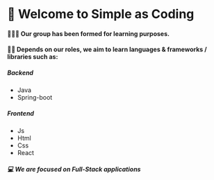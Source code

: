 # 👋 Welcome to Simple as Coding

#### :people_holding_hands: Our group has been formed for learning purposes.

#### 🧑‍🎓 Depends on our roles, we aim to learn languages & frameworks / libraries such as:
##### Backend
- Java
- Spring-boot
##### Frontend
- Js
- Html
- Css
- React

##### 💻 We are focused on Full-Stack applications

<!--

**Here are some ideas to get you started:**

🙋‍♀️ A short introduction - what is your organization all about?
🌈 Contribution guidelines - how can the community get involved?
👩‍💻 Useful resources - where can the community find your docs? Is there anything else the community should know?
🍿 Fun facts - what does your team eat for breakfast?
🧙 Remember, you can do mighty things with the power of [Markdown](https://docs.github.com/github/writing-on-github/getting-started-with-writing-and-formatting-on-github/basic-writing-and-formatting-syntax)
-->
